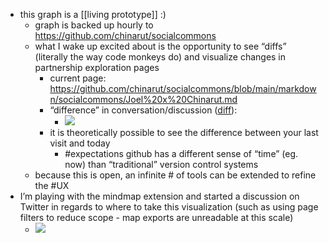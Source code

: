 - this graph is a [[living prototype]] :)
    - graph is backed up hourly to https://github.com/chinarut/socialcommons
    - what I wake up excited about is the opportunity to see “diffs” (literally the way code monkeys do) and visualize changes in partnership exploration pages
        - current page: https://github.com/chinarut/socialcommons/blob/main/markdown/socialcommons/Joel%20x%20Chinarut.md
        - “difference” in conversation/discussion ([diff](https://github.com/chinarut/socialcommons/commit/c8860d420b6d0cfae8d5ee264955ac15105119e6#diff-b3a7066dcfde15513c4e3ffed7f55d399e8ae4ae726f0c5b4de97af83576bb16)):
            - ![](https://firebasestorage.googleapis.com/v0/b/firescript-577a2.appspot.com/o/imgs%2Fapp%2Fsocialcommons%2FuCfij6gt6J.png?alt=media&token=6f94ae33-6c60-4e67-91b7-c357d60163ce)
        - it is theoretically possible to see the difference between your last visit and today
            - #expectations github has a different sense of “time” (eg. now) than “traditional” version control systems
    - because this is open, an infinite # of tools can be extended to refine the #UX
- I’m playing with the mindmap extension and started a discussion on Twitter in regards to where to take this visualization (such as using page filters to reduce scope - map exports are unreadable at this scale)
    - ![](https://firebasestorage.googleapis.com/v0/b/firescript-577a2.appspot.com/o/imgs%2Fapp%2Fsocialcommons%2FQ5TRQVcqPb.png?alt=media&token=75704b14-9623-4c64-9667-c3bba782f9a6)
